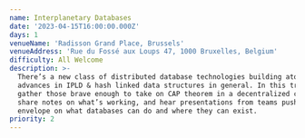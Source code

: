 ```yaml
---
name: Interplanetary Databases
date: '2023-04-15T16:00:00.000Z'
days: 1
venueName: 'Radisson Grand Place, Brussels'
venueAddress: 'Rue du Fossé aux Loups 47, 1000 Bruxelles, Belgium'
difficulty: All Welcome
description: >-
  There’s a new class of distributed database technologies building atop steady
  advances in IPLD & hash linked data structures in general. In this track we’ll
  gather those brave enough to take on CAP theorem in a decentralized context,
  share notes on what’s working, and hear presentations from teams pushing the
  envelope on what databases can do and where they can exist.
priority: 2
---
```


